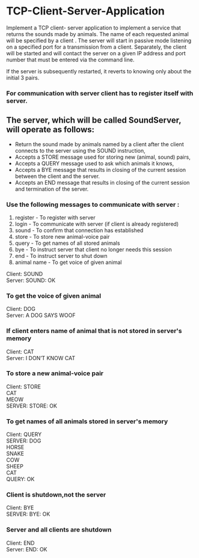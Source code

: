 # TCP-Client-Server-Application
Implement a TCP client- server application to implement a service that returns the sounds made by animals. The name of each requested animal will be specified by a client . The server will start in passive mode listening on a specified port for a transmission from a client. Separately, the client will be started and will contact the server on a given IP address and port number that must be entered via the command line. 

If the server is subsequently restarted, it reverts to knowing only about the initial 3 pairs.
### For communication with server client has to register itself with server.
## The server, which will be called SoundServer, will operate as follows:
*  Return the sound made by animals named by a client after the client connects to the server using the SOUND instruction,
*  Accepts a STORE message used for storing new (animal, sound) pairs,
*  Accepts a QUERY message used to ask which animals it knows,
*  Accepts a BYE message that results in closing of the current session between the client and the server.
*  Accepts an END message that results in closing of the current session and termination of the server.

### Use the following messages to communicate with server : 
1. register - To register with server
2. login - To communicate with server (if client is already registered)
3. sound - To confirm that connection has established
4. store - To store new animal-voice pair
5. query - To get names of all stored animals
6. bye   - To instruct server that client no longer needs this session
7. end   - To instruct server to shut down
8. animal name - To get voice of given animal

Client: SOUND<br/>
Server: SOUND: OK<br/>

### To get the voice of given animal
Client: DOG</br>
Server: A DOG SAYS WOOF<br/>

### If client enters name of animal that is not stored in server's memory
Client: CAT<br/>
Server: I DON’T KNOW CAT<br/>

### To store a new animal-voice pair
Client: STORE<br/>
CAT<br/>
MEOW<br/>
SERVER: STORE: OK<br/>

### To get names of all animals stored in server's memory
Client: QUERY<br/>
SERVER: DOG<br/>
HORSE<br/>
SNAKE<br/>
COW<br/>
SHEEP<br/>
CAT<br/>
QUERY: OK<br/>

### Client is shutdown,not the server
Client: BYE<br/>
SERVER: BYE: OK<br/>

### Server and all clients are shutdown
Client: END<br/>
Server: END: OK<br/>




